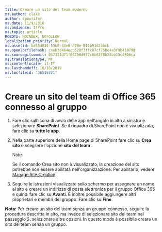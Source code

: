 ```yaml
---
title: Creare un sito del team moderno
ms.author: clake
author: spowriter
ms.date: 11/9/2018
ms.audience: ITPro
ms.topic: article
ROBOTS: NOINDEX, NOFOLLOW
localization_priority: Normal
ms.assetid: ba35d814-55b8-44e6-a70e-011b91d2bbcb
ms.openlocfilehash: caeb3d464ecb528f3ffc87cf75be4a3f9b410798
ms.sourcegitcommit: 037331d71f06750d972c0b6278b23bb15c4806ca
ms.translationtype: MT
ms.contentlocale: it-IT
ms.lasthandoff: 10/18/2019
ms.locfileid: "36516321"
---
```

# <a name="create-an-office-365-group-connected-team-site"></a>Creare un sito del team di Office 365 connesso al gruppo

1. Fare clic sull'icona di avvio delle app nell'angolo in alto a sinistra e selezionare **SharePoint**. Se il riquadro di SharePoint non è visualizzato, fare clic su **tutte le app**.
    
2. Nella parte superiore della Home page di SharePoint fare clic su **Crea sito** e scegliere l'opzione **sito del team** . 
    
    > [!NOTE]
    > Se il comando Crea sito non è visualizzato, la creazione del sito potrebbe non essere abilitata nell'organizzazione. Per abilitarlo, vedere [Manage Site Creation](https://go.microsoft.com/fwlink/?linkid=2009644). 
  
3. Seguire le istruzioni visualizzate sullo schermo per assegnare un nome al sito e creare un indirizzo di posta elettronica per il gruppo Office 365 e quindi fare clic su **Avanti**. È inoltre possibile aggiungere altri proprietari e membri del gruppo. Fare clic su **Fine**.
  
 **Nota:** Per creare un sito del team senza un gruppo connesso, seguire la procedura descritta in alto, ma invece di selezionare sito del team nel passaggio 2. selezionare altre opzioni. In questo modo è possibile creare un sito del team senza un gruppo. 
    

